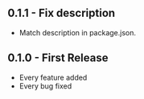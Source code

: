 ## 0.1.1 - Fix description
* Match description in package.json.

## 0.1.0 - First Release
* Every feature added
* Every bug fixed
